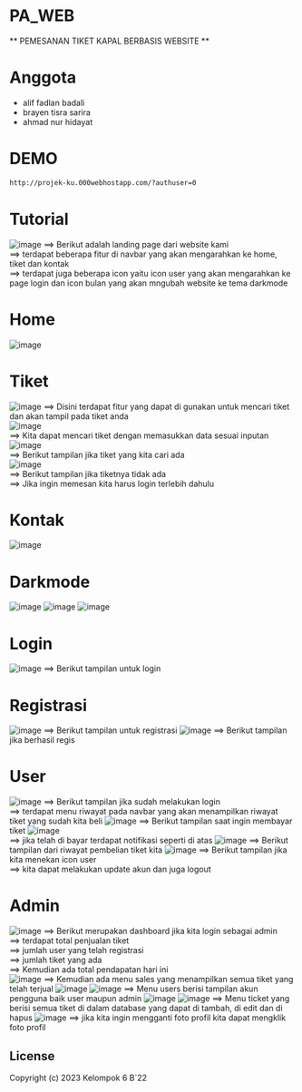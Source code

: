 # PA_WEB

** PEMESANAN TIKET KAPAL BERBASIS WEBSITE **

# Anggota
- alif fadlan badali 
- brayen tisra sarira
- ahmad nur hidayat

# DEMO
```bash
http://projek-ku.000webhostapp.com/?authuser=0
```

# Tutorial
![image](https://github.com/ahmadhidayat22/PA_WEB/assets/128040566/c2cce6e8-4f38-4c08-8556-4f338149f1ec)
==> Berikut adalah landing page dari website kami <br />
==> terdapat beberapa fitur di navbar yang akan mengarahkan ke home, tiket dan kontak <br />
==> terdapat juga beberapa icon yaitu icon user yang akan mengarahkan ke page login dan icon bulan yang akan mngubah website ke tema darkmode <br />
# Home
![image](https://github.com/ahmadhidayat22/PA_WEB/assets/128040566/89ddd3e1-a478-4652-bfd1-94e9d752ccdc)
# Tiket
![image](https://github.com/ahmadhidayat22/PA_WEB/assets/128040566/d2f931b0-d70d-4a4b-947c-2c77ba2b8033)
==> Disini terdapat fitur yang dapat di gunakan untuk mencari tiket dan akan tampil pada tiket anda <br />
![image](https://github.com/ahmadhidayat22/PA_WEB/assets/128040566/1ece43e1-0424-4a22-a02c-6236ff403fd9) <br />
==> Kita dapat mencari tiket dengan memasukkan data sesuai inputan <br />
![image](https://github.com/ahmadhidayat22/PA_WEB/assets/128040566/1c3d3897-d07e-4b0d-b78f-e22adfe7bcd5) <br />
==> Berikut tampilan jika tiket yang kita cari ada <br />
![image](https://github.com/ahmadhidayat22/PA_WEB/assets/128040566/6ae7552d-108c-485e-85ed-a4a1a2346eab) <br />
==> Berikut tampilan jika tiketnya tidak ada <br />
==> Jika ingin memesan kita harus login terlebih dahulu
# Kontak
![image](https://github.com/ahmadhidayat22/PA_WEB/assets/128040566/58252ee8-fd1b-4032-882b-14192f457bcb)
# Darkmode
![image](https://github.com/ahmadhidayat22/PA_WEB/assets/128040566/a8a455ac-985b-42ba-a132-fd025e8dfd45)
![image](https://github.com/ahmadhidayat22/PA_WEB/assets/128040566/3fbff298-c5de-4756-9598-b9d82d3e1808)
![image](https://github.com/ahmadhidayat22/PA_WEB/assets/128040566/cf21560c-666b-494e-9d92-cf9ae8c2020d)
# Login
![image](https://github.com/ahmadhidayat22/PA_WEB/assets/128040566/d264f6cd-d348-4671-99c4-ba33d786eaad)
==> Berikut tampilan untuk login 
# Registrasi
![image](https://github.com/ahmadhidayat22/PA_WEB/assets/128040566/c74c5000-727c-4028-b962-0024b45ac60a)
==> Berikut tampilan untuk registrasi
![image](https://github.com/ahmadhidayat22/PA_WEB/assets/128040566/d0417488-719d-4389-9e11-5326c2d687c6)
==> Berikut tampilan jika berhasil regis
# User
![image](https://github.com/ahmadhidayat22/PA_WEB/assets/128040566/c5442673-eb8d-4647-b8cc-44ce97f849b9)
==> Berikut tampilan jika sudah melakukan login <br />
==> terdapat menu riwayat pada navbar yang akan menampilkan riwayat tiket yang sudah kita beli
![image](https://github.com/ahmadhidayat22/PA_WEB/assets/128040566/dff18e0e-cf4a-48d6-8d46-06b3e8345bab)
==> Berikut tampilan saat ingin membayar tiket
![image](https://github.com/ahmadhidayat22/PA_WEB/assets/128040566/d0a01c8f-79de-4b36-9432-691045b2c1ee) <br />
==> jika telah di bayar terdapat notifikasi seperti di atas
![image](https://github.com/ahmadhidayat22/PA_WEB/assets/128040566/11502d97-2a90-467d-abd2-f9e31aa55af8)
==> Berikut tampilan dari riwayat pembelian tiket kita
![image](https://github.com/ahmadhidayat22/PA_WEB/assets/128040566/077bae13-2746-4949-8a54-477e62848a31)
==> Berikut tampilan jika kita menekan icon user <br />
==> kita dapat melakukan update akun dan juga logout <br />
# Admin
![image](https://github.com/ahmadhidayat22/PA_WEB/assets/128040566/029ee801-1f27-4ed9-85dd-c9d28ebdda66)
==> Berikut merupakan dashboard jika kita login sebagai admin <br />
==> terdapat total penjualan tiket <br />
==> jumlah user yang telah registrasi <br />
==> jumlah tiket yang ada <br />
==> Kemudian ada total pendapatan hari ini <br />
![image](https://github.com/ahmadhidayat22/PA_WEB/assets/128040566/7d24e755-ef83-4a1e-819e-c986e9a1d39c)
==> Kemudian ada menu sales yang menampilkan semua tiket yang telah terjual
![image](https://github.com/ahmadhidayat22/PA_WEB/assets/128040566/51b102dd-bca1-4ef8-9958-cc6e39d033ce)
![image](https://github.com/ahmadhidayat22/PA_WEB/assets/128040566/137e2a55-efe1-4381-aa2c-5c03a8858be0)
==> Menu users berisi tampilan akun pengguna baik user maupun admin
![image](https://github.com/ahmadhidayat22/PA_WEB/assets/128040566/d7f59a69-4052-47f5-af27-2b570374ef97)
![image](https://github.com/ahmadhidayat22/PA_WEB/assets/128040566/be930479-fb59-4cab-81ad-1e297bf41c8a)
==> Menu ticket yang berisi semua tiket di dalam database yang dapat di tambah, di edit dan di hapus
![image](https://github.com/ahmadhidayat22/PA_WEB/assets/128040566/a9eb22b1-8698-4230-8ef2-9a4354a8f6a8)
==> jika kita ingin mengganti foto profil kita dapat mengklik foto profil 


## License
Copyright (c) 2023 Kelompok 6 B`22
